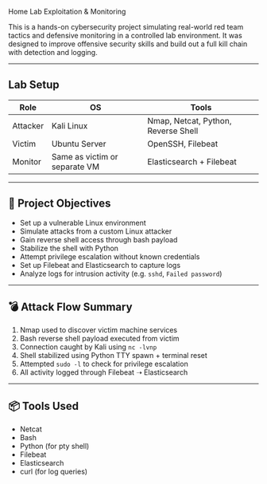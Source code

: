 Home Lab Exploitation & Monitoring

This is a hands-on cybersecurity project simulating real-world red team tactics and defensive monitoring in a controlled lab environment. It was designed to improve offensive security skills and build out a full kill chain with detection and logging.

---

## Lab Setup

| Role     | OS             | Tools                            |
|----------|----------------|----------------------------------|
| Attacker | Kali Linux     | Nmap, Netcat, Python, Reverse Shell |
| Victim   | Ubuntu Server  | OpenSSH, Filebeat                |
| Monitor  | Same as victim or separate VM | Elasticsearch + Filebeat |

---

## 🧠 Project Objectives

- Set up a vulnerable Linux environment
- Simulate attacks from a custom Linux attacker
- Gain reverse shell access through bash payload
- Stabilize the shell with Python
- Attempt privilege escalation without known credentials
- Set up Filebeat and Elasticsearch to capture logs
- Analyze logs for intrusion activity (e.g. `sshd`, `Failed password`)

---

## 💣 Attack Flow Summary

1. Nmap used to discover victim machine services
2. Bash reverse shell payload executed from victim
3. Connection caught by Kali using `nc -lvnp`
4. Shell stabilized using Python TTY spawn + terminal reset
5. Attempted `sudo -l` to check for privilege escalation
6. All activity logged through Filebeat ➝ Elasticsearch

---

## 📦 Tools Used

- Netcat
- Bash
- Python (for pty shell)
- Filebeat
- Elasticsearch
- curl (for log queries)
